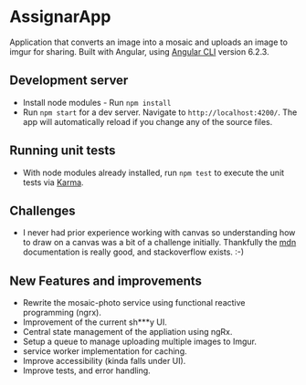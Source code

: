 # AssignarApp
Application that converts an image into a mosaic and uploads an image to imgur for sharing.
Built with Angular, using [Angular CLI](https://github.com/angular/angular-cli) version 6.2.3.

## Development server
- Install node modules - Run `npm install`
- Run `npm start` for a dev server. Navigate to `http://localhost:4200/`. The app will automatically reload if you change any of the source files.

## Running unit tests
- With node modules already installed, run `npm test` to execute the unit tests via [Karma](https://karma-runner.github.io).

## Challenges
- I never had prior experience working with canvas so understanding how to draw on a canvas was a bit of a challenge initially. 
Thankfully the [mdn](https://developer.mozilla.org/en-US/) documentation is really good, and stackoverflow exists. :-) 

## New Features and improvements

- Rewrite the mosaic-photo service using functional reactive programming (ngrx).
- Improvement of the current sh***y UI. 
- Central state management of the appliation using ngRx.
- Setup a queue to manage uploading multiple images to Imgur.
- service worker implementation for caching.
- Improve accessibility (kinda falls under UI).
- Improve tests, and error handling.
